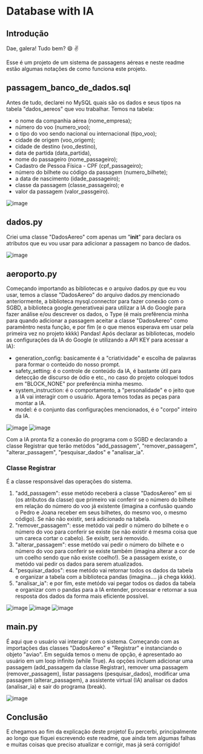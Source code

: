 # Database with IA

## Introdução
Dae, galera! Tudo bem? :smile: :v:

Esse é um projeto de um sistema de passagens aéreas e neste readme estão algumas notações de como funciona este projeto.

## passagem_banco_de_dados.sql
Antes de tudo, declarei no MySQL quais são os dados e seus tipos na tabela "dados_aereos" que vou trabalhar. Temos na tabela:
* o nome da companhia aérea (nome_empresa);
* número do voo (numero_voo);
* o tipo do voo sendo nacional ou internacional (tipo_voo);
* cidade de origem (voo_origem);
* cidade de destino (voo_destino),
* data de partida (data_partida),
* nome do passageiro (nome_passageiro);
* Cadastro de Pessoa Física - CPF (cpf_passageiro);
* número do bilhete ou código da passagem (numero_bilhete);
* a data de nascimento (idade_passageiro);
* classe da passagem (classe_passageiro); e
* valor da passagem (valor_passgeiro).

![image](https://github.com/HenryGabriel-2407/Database-with-IA/assets/63942305/272b34a1-7a7e-4042-8f69-4c59921392e7)


## dados.py
Criei uma classe "DadosAereo" com apenas um "__init__" para declara os atributos que eu vou usar para adicionar a passagem no banco de dados.

![image](https://github.com/HenryGabriel-2407/Database-with-IA/assets/63942305/6bd3a4b9-eb15-441b-9e03-be484a6ffa73)


## aeroporto.py
Começando importando as bibliotecas e o arquivo dados.py que eu vou usar, temos a classe "DadosAereo" do arquivo dados.py mencionado anteriormente, a biblioteca mysql.connector para fazer conexão com o SGBD, a biblioteca google.generativeai para utilizar a IA do Google para fazer análise e/ou descrever os dados, o Type (é mais prefêrencia minha para quando adicionar a passagem aceitar a classe "DadosAereo" como paramêntro nesta função, e por fim (e o que menos esperava em usar pela primeira vez no projeto kkkk) Pandas!
Após declarar as bibliotecas, modelo as configurações da IA do Google (e utilizando a API KEY para acessar a IA): 
 * generation_config: basicamente é a "criatividade" e escolha de palavras para formar o conteúdo do nosso prompt.
 * safety_setting: é o controle de conteúdo da IA, é bastante útil para detecção de discurso de ódio e etc., no caso do projeto coloquei todos em "BLOCK_NONE" por preferência minha mesmo.
 * system_instruction: é o comportamento, a "personalidade" e o jeito  que a IA vai interagir com o usuário. Agora temos todas as peças para montar a IA.
 * model: é o conjunto das configurações mencionados, é o "corpo" inteiro da IA.

![image](https://github.com/HenryGabriel-2407/Database-with-IA/assets/63942305/31b0b71d-2478-42dc-bc8c-8d00d93cc817)
![image](https://github.com/HenryGabriel-2407/Database-with-IA/assets/63942305/4e22ddd3-b3a2-4e3f-9181-d8ed44c63455)


Com a IA pronta fiz a conexão do programa com o SGBD e declarando a classe Registrar que terão metódos "add_passagem", "remover_passagem", "alterar_passagem", "pesquisar_dados" e "analisar_ia".
### Classe Registrar
É a classe responsável das operações do sistema. 
1. "add_passagem": esse metódo receberá a classe "DadosAereo" em si (os atributos da classe) que primeiro vai conferir se o número do bilhete em relação do número do voo já existente (imagina a confusão quando o Pedro e Joana receber em seus bilhetes, do mesmo voo, o mesmo código). Se não não existir, será adicionado na tabela.
2. "remover_passagem": esse metódo vai pedir o número do bilhete e o número do voo para conferir se existe (se não existir é mesma coisa que um careca cortar o cabelo). Se exisitr, será removido.
3. "alterar_passagem": esse metódo vai pedir o número do bilhete e o número do voo para conferir se existe também (imagina alterar a cor de um coelho sendo que não existe coelho!). Se a passagem existe, o metódo vai pedir os dados para serem atualizados.
4. "pesquisar_dados": esse metódo vai retornar todos os dados da tabela e organizar a tabela com a biblioteca pandas (imagina.... já chega kkkk).
5. "analisar_ia": e por fim, este metódo vai pegar todos os dados da tabela e organizar com o pandas para a IA entender, processar e retornar a sua resposta dos dados da forma mais eficiente possível.

![image](https://github.com/HenryGabriel-2407/Database-with-IA/assets/63942305/fb1df41c-ac6d-41af-b28a-2b2d9df074df)
![image](https://github.com/HenryGabriel-2407/Database-with-IA/assets/63942305/0a984f04-0839-4822-a8a8-e6952ba837fb)
![image](https://github.com/HenryGabriel-2407/Database-with-IA/assets/63942305/cad974cf-7659-4a22-a983-12b076f7c3cc)


## main.py
É aqui que o usuário vai interagir com o sistema. Começando com as importações das classes "DadosAereo" e "Registrar" e instanciando o objeto "aviao".
Em seguida temos o menu de opção, é apresentado ao usuário em um loop infinito (while True). As opções incluem adicionar uma passagem (add_passagem da classe Registrar), remover uma passagem (remover_passagem), listar passagens (pesquisar_dados), modificar uma passagem (alterar_passagem), a assistente virtual (IA) analisar os dados (analisar_ia) e sair do programa (break).

![image](https://github.com/HenryGabriel-2407/Database-with-IA/assets/63942305/9a4dc43e-6988-464f-9304-1b6e52c95b12)


## Conclusão
E chegamos ao fim da explicação deste projeto! Eu percerbi, principalmente ao longo que fiquei escrevendo este readme, que ainda tem algumas falhas e muitas coisas que preciso atualizar e corrigir, mas já será corrigido!
